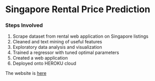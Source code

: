 # Singapore Rental Price Prediction
### Steps Involved
1. Scrape dataset from rental web application on Singapore listings
2. Cleaned and text mining of useful features
3. Exploratory data analysis and visualization
4. Trained a regressor with tuned optimal parameters
5. Created a web application
6. Deployed onto HEROKU cloud

The website is [here](https://datascience-zhijie.herokuapp.com/)
